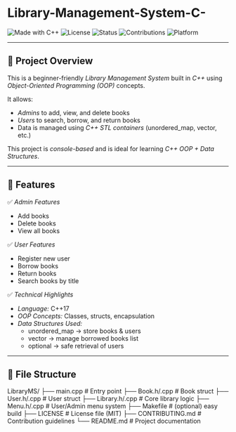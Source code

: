 # Library-Management-System-C-
![Made with C++](https://img.shields.io/badge/Made%20with-C++-blue?style=for-the-badge&logo=cplusplus)
![License](https://img.shields.io/badge/License-MIT-green?style=for-the-badge)
![Status](https://img.shields.io/badge/Status-Active-success?style=for-the-badge)
![Contributions](https://img.shields.io/badge/Contributions-Welcome-orange?style=for-the-badge)
![Platform](https://img.shields.io/badge/Platform-Console-lightgrey?style=for-the-badge)

---

## 🔹 Project Overview
This is a beginner-friendly *Library Management System* built in *C++* using *Object-Oriented Programming (OOP)* concepts.  

It allows:
- *Admins* to add, view, and delete books  
- *Users* to search, borrow, and return books  
- Data is managed using *C++ STL containers* (unordered_map, vector, etc.)  

This project is *console-based* and is ideal for learning *C++ OOP + Data Structures*.

---

## 🔹 Features
✅ *Admin Features*
- Add books  
- Delete books  
- View all books  

✅ *User Features*
- Register new user  
- Borrow books  
- Return books  
- Search books by title  

✅ *Technical Highlights*
- *Language:* C++17  
- *OOP Concepts:* Classes, structs, encapsulation  
- *Data Structures Used:*  
  - unordered_map → store books & users  
  - vector → manage borrowed books list  
  - optional → safe retrieval of users  

---

## 🔹 File Structure
LibraryMS/
├── main.cpp # Entry point
├── Book.h/.cpp # Book struct
├── User.h/.cpp # User struct
├── Library.h/.cpp # Core library logic
├── Menu.h/.cpp # User/Admin menu system
├── Makefile # (optional) easy build
├── LICENSE # License file (MIT)
├── CONTRIBUTING.md # Contribution guidelines
└── README.md # Project documentation
